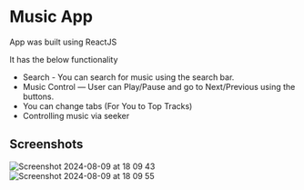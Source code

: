 # Music App

App was built using ReactJS

It has the below functionality
* Search - You can search for music using the search bar.
* Music Control — User can Play/Pause and go to Next/Previous using the buttons.
* You can change tabs (For You to Top Tracks)
* Controlling music via seeker

## Screenshots

![Screenshot 2024-08-09 at 18 09 43](https://github.com/user-attachments/assets/cc9d282e-dffd-4774-b181-e776e22d46ba)
![Screenshot 2024-08-09 at 18 09 55](https://github.com/user-attachments/assets/851467c6-5f25-4b55-b0f4-df891eba7636)
